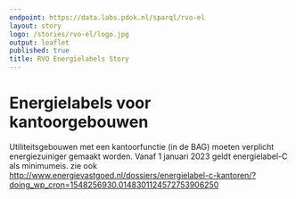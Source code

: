 ```yaml
---
endpoint: https://data.labs.pdok.nl/sparql/rvo-el
layout: story
logo: /stories/rvo-el/logo.jpg
output: leaflet
published: true
title: RVO Energielabels Story
---
```


# Energielabels voor kantoorgebouwen
Utiliteitsgebouwen met een kantoorfunctie (in de BAG) moeten verplicht energiezuiniger gemaakt worden. Vanaf 1 januari 2023 geldt energielabel-C als minimumeis. zie ook http://www.energievastgoed.nl/dossiers/energielabel-c-kantoren/?doing_wp_cron=1548256930.0148301124572753906250

<query data-config=""
       data-query-ref="q1.rq"
       data-output="gchart">
</query>


